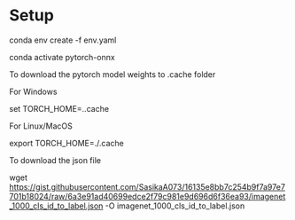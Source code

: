# Setup

conda env create -f env.yaml

conda activate pytorch-onnx


To download the pytorch model weights to .cache folder 

For Windows 

set TORCH_HOME=.\.cache

For Linux/MacOS 

export TORCH_HOME=./.cache

To download the json file

wget https://gist.githubusercontent.com/SasikaA073/16135e8bb7c254b9f7a97e7701b18024/raw/6a3e91ad40699edce2f79c981e9d696d6f36ea93/imagenet_1000_cls_id_to_label.json -O imagenet_1000_cls_id_to_label.json
